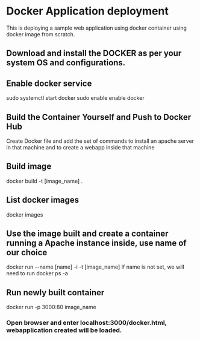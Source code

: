 # Docker Application deployment
This is deploying a sample web application using docker container using docker image from scratch.

## Download and install the DOCKER as per your system OS and configurations.

## Enable docker service
sudo systemctl start docker
sudo enable enable docker

## Build the Container Yourself and Push to Docker Hub
Create Docker file and add the set of commands to install an apache server in that machine and to create a webapp inside that machine 

## Build image
docker build -t [image_name] .

## List docker images
docker images

## Use the image built and create a container running a Apache instance inside, use name of our choice

docker run --name [name] -i -t [image_name]
If name is not set, we will need to run docker ps -a 

## Run newly built container

docker run -p 3000:80 image_name


### Open browser and enter localhost:3000/docker.html, webapplication created will be loaded.





